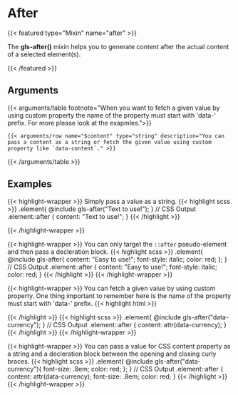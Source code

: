# After

{{< featured type="Mixin" name="after" >}}

The **gls-after()** mixin helps you to generate content after the actual content of a selected element(s).

{{< /featured >}}

## Arguments

{{< arguments/table footnote="When you want to fetch a given value by using custom property the name of the property must start with 'data-' prefix. For more please look at the exapmles.">}}

    {{< arguments/row name="$content" type="string" description="You can pass a content as a string or fetch the given value using custom property like `data-content`." >}}

{{< /arguments/table >}}

## Examples


{{< highlight-wrapper >}}
Simply pass a value as a string.
{{< highlight scss >}}
.element{
    @include gls-after("Text to use!");
}
// CSS Output
.element::after {
    content: "Text to use!";
}
{{< /highlight >}}

{{< /highlight-wrapper >}}


{{< highlight-wrapper >}}
You can only target the `::after` pseudo-element and then pass a decleration block.
{{< highlight scss >}}
.element{
    @include gls-after{
        content: "Easy to use!";
        font-style: italic;
        color: red;
    };
}
// CSS Output
.element::after {
    content: "Easy to use!";
    font-style: italic;
    color: red;
}
{{< /highlight >}}
{{< /highlight-wrapper >}}


{{< highlight-wrapper >}}
You can fetch a given value by using custom property. One thing important to remember here is the name of the property must start with 'data-' prefix.
{{< highlight html >}}
<div class="element" data-currency="USD">
{{< /highlight >}}
{{< highlight scss >}}
.element{
    @include gls-after("data-currency");
}
// CSS Output
.element::after {
    content: attr(data-currency);
}
{{< /highlight >}}
{{< /highlight-wrapper >}}

{{< highlight-wrapper >}}
You can pass a value for CSS content property as a string and a decleration block between the opening and closing curly braces.
{{< highlight scss >}}
.element{
    @include gls-after("data-currency"){
        font-size: .8em;
        color: red;
    };
}
// CSS Output
.element::after {
  content: attr(data-currency);
  font-size: .8em;
  color: red;
}
{{< /highlight >}}
{{< /highlight-wrapper >}}






